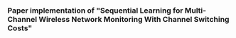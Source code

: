 ### Paper implementation of "Sequential Learning for Multi-Channel Wireless Network Monitoring With Channel Switching Costs"

